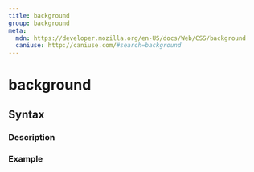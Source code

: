 ```yaml
---
title: background
group: background
meta:
  mdn: https://developer.mozilla.org/en-US/docs/Web/CSS/background
  caniuse: http://caniuse.com/#search=background
---
```


# background
<!--- Introduction for background, keep it brief and set the overall context -->

## Syntax
<!--- Introduce the various syntax for background -->

### Description
<!--- For each major section of syntax, provide a description explaining its usage further -->

### Example
<!--- Provide code examples for the syntax block you're currently describing -->